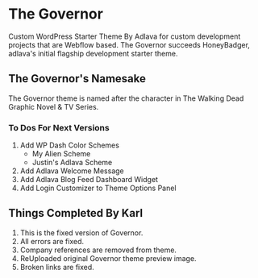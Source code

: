 # The Governor

Custom WordPress Starter Theme By Adlava for custom development projects that are Webflow based.  The Governor succeeds HoneyBadger, adlava's initial flagship development starter theme.


## The Governor's Namesake
The Governor theme is named after the character in The Walking Dead Graphic Novel & TV Series.

### To Dos For Next Versions
1. Add WP Dash Color Schemes
	- My Alien Scheme
	- Justin's Adlava Scheme
2. Add Adlava Welcome Message
3. Add Adlava Blog Feed Dashboard Widget
4. Add Login Customizer to Theme Options Panel

## Things Completed By Karl
1. This is the fixed version of Governor.
2. All errors are fixed.
3. Company references are removed from theme.
4. ReUploaded original Governor theme preview image.
5. Broken links are fixed.
